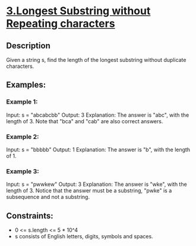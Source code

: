 # [3.Longest Substring without Repeating characters](https://leetcode.com/problems/longest-substring-without-repeating-characters/) 

## Description

 Given a string s, find the length of the longest substring without duplicate characters.

## Examples:

### Example 1:

Input: s = "abcabcbb"
Output: 3
Explanation: The answer is "abc", with the length of 3. Note that "bca" and "cab" are also correct answers.

### Example 2:

Input: s = "bbbbb"
Output: 1
Explanation: The answer is "b", with the length of 1.

### Example 3:

Input: s = "pwwkew"
Output: 3
Explanation: The answer is "wke", with the length of 3.
Notice that the answer must be a substring, "pwke" is a subsequence and not a substring.

## Constraints:

* 0 <= s.length <= 5 * 10^4
* s consists of English letters, digits, symbols and spaces.